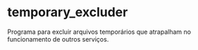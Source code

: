 # temporary_excluder
 Programa para excluir arquivos temporários que atrapalham no funcionamento de outros serviços.
